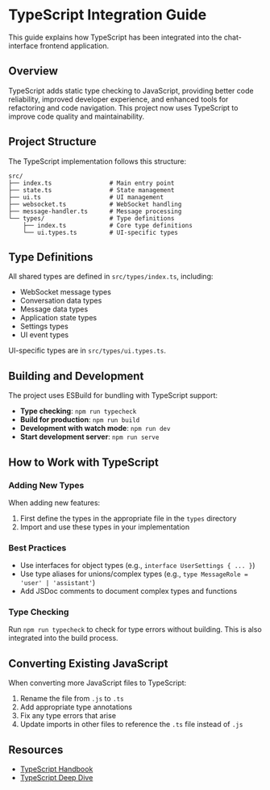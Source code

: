 # TypeScript Integration Guide

This guide explains how TypeScript has been integrated into the chat-interface frontend application.

## Overview

TypeScript adds static type checking to JavaScript, providing better code reliability, improved developer experience, and enhanced tools for refactoring and code navigation. This project now uses TypeScript to improve code quality and maintainability.

## Project Structure

The TypeScript implementation follows this structure:

```
src/
├── index.ts                # Main entry point
├── state.ts                # State management
├── ui.ts                   # UI management
├── websocket.ts            # WebSocket handling
├── message-handler.ts      # Message processing
└── types/                  # Type definitions
    ├── index.ts            # Core type definitions
    └── ui.types.ts         # UI-specific types
```

## Type Definitions

All shared types are defined in `src/types/index.ts`, including:

- WebSocket message types
- Conversation data types
- Message data types
- Application state types
- Settings types
- UI event types

UI-specific types are in `src/types/ui.types.ts`.

## Building and Development

The project uses ESBuild for bundling with TypeScript support:

- **Type checking**: `npm run typecheck`
- **Build for production**: `npm run build`
- **Development with watch mode**: `npm run dev`
- **Start development server**: `npm run serve`

## How to Work with TypeScript

### Adding New Types

When adding new features:

1. First define the types in the appropriate file in the `types` directory
2. Import and use these types in your implementation

### Best Practices

- Use interfaces for object types (e.g., `interface UserSettings { ... }`)
- Use type aliases for unions/complex types (e.g., `type MessageRole = 'user' | 'assistant'`)
- Add JSDoc comments to document complex types and functions

### Type Checking

Run `npm run typecheck` to check for type errors without building. This is also integrated into the build process.

## Converting Existing JavaScript

When converting more JavaScript files to TypeScript:

1. Rename the file from `.js` to `.ts`
2. Add appropriate type annotations
3. Fix any type errors that arise
4. Update imports in other files to reference the `.ts` file instead of `.js`

## Resources

- [TypeScript Handbook](https://www.typescriptlang.org/docs/handbook/intro.html)
- [TypeScript Deep Dive](https://basarat.gitbook.io/typescript/)
